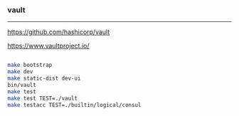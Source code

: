 ### vault
---
https://github.com/hashicorp/vault

https://www.vaultproject.io/

```go
```

```sh
make bootstrap
make dev
make static-dist dev-ui
bin/vault
make test
make test TEST=./vault
make testacc TEST=./builtin/logical/consul
```

```
```
